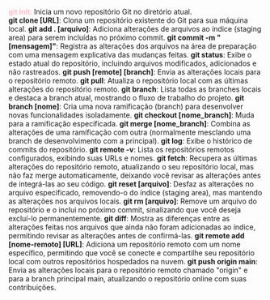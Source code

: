 <font color="pink">**git init**:</font> Inicia um novo repositório Git no diretório atual.<br>
**git clone [URL]**: Clona um repositório existente do Git para sua máquina local.
**git add . [arquivo]**: Adiciona alterações de arquivos ao índice (staging area) para serem incluídas no próximo commit.
**git commit -m "[mensagem]"**: Registra as alterações dos arquivos na área de preparação com uma mensagem explicativa das mudanças feitas.
**git status**: Exibe o estado atual do repositório, incluindo arquivos modificados, adicionados e não rastreados.
**git push [remote] [branch]**: Envia as alterações locais para o repositório remoto.
**git pull**: Atualiza o repositório local com as últimas alterações do repositório remoto.
**git branch**: Lista todas as branches locais e destaca a branch atual, mostrando o fluxo de trabalho do projeto.
**git branch [nome]**: Cria uma nova ramificação (branch) para desenvolver novas funcionalidades isoladamente.
**git checkout [nome_branch]**: Muda para a ramificação especificada.
**git merge [nome_branch]**: Combina as alterações de uma ramificação com outra (normalmente mesclando uma branch de desenvolvimento com a principal).
**git log**: Exibe o histórico de commits do repositório.
**git remote -v**: Lista os repositórios remotos configurados, exibindo suas URLs e nomes.
**git fetch**: Recupera as últimas alterações do repositório remoto, atualizando o seu repositório local, mas não faz merge automaticamente, deixando você revisar as alterações antes de integrá-las ao seu código.
**git reset [arquivo]**: Desfaz as alterações no arquivo especificado, removendo-o do índice (staging area), mas mantendo as alterações nos arquivos locais.
**git rm [arquivo]**: Remove um arquivo do repositório e o inclui no próximo commit, sinalizando que você deseja excluí-lo permanentemente.
**git diff**: Mostra as diferenças entre as alterações feitas nos arquivos que ainda não foram adicionadas ao índice, permitindo revisar as alterações antes de confirmá-las.
**git remote add [nome-remoto] [URL]**: Adiciona um repositório remoto com um nome específico, permitindo que você se conecte e compartilhe seu repositório local com outros repositórios hospedados na nuvem.
**git push origin main**: Envia as alterações locais para o repositório remoto chamado "origin" e para a branch principal main, atualizando o repositório online com suas contribuições.
